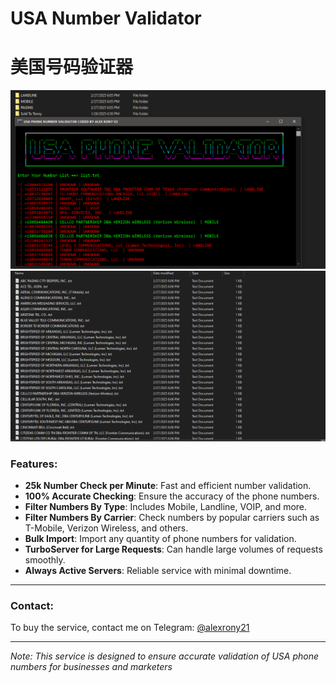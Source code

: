 # USA Number Validator
# 美国号码验证器

![image](https://raw.githubusercontent.com/alexrony21/USA-Phone-Number-Validator/refs/heads/main/USA_Phone_Number_Validator.png)
![image](https://raw.githubusercontent.com/alexrony21/USA-Phone-Number-Validator/refs/heads/main/USA_Carrier_Name.png)

### Features:
- **25k Number Check per Minute**: Fast and efficient number validation.
- **100% Accurate Checking**: Ensure the accuracy of the phone numbers.
- **Filter Numbers By Type**: Includes Mobile, Landline, VOIP, and more.
- **Filter Numbers By Carrier**: Check numbers by popular carriers such as T-Mobile, Verizon Wireless, and others.
- **Bulk Import**: Import any quantity of phone numbers for validation.
- **TurboServer for Large Requests**: Can handle large volumes of requests smoothly.
- **Always Active Servers**: Reliable service with minimal downtime.

---

### Contact:
To buy the service, contact me on Telegram: [@alexrony21](https://t.me/alexrony21)

---

*Note: This service is designed to ensure accurate validation of USA phone numbers for businesses and marketers*
